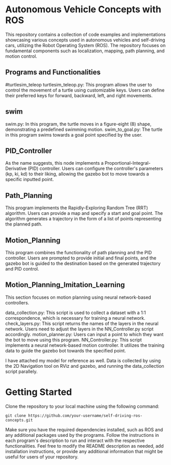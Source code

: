 # Autonomous Vehicle Concepts with ROS
This repository contains a collection of code examples and implementations showcasing various concepts used in autonomous vehicles and self-driving cars, utilizing the Robot Operating System (ROS). The repository focuses on fundamental components such as localization, mapping, path planning, and motion control.

## Programs and Functionalities
#turtlesim_teleop
turtlesim_teleop.py: This program allows the user to control the movement of a turtle using customizable keys. Users can define their preferred keys for forward, backward, left, and right movements.

## swim
swim.py: In this program, the turtle moves in a figure-eight (8) shape, demonstrating a predefined swimming motion.
swim_to_goal.py: The turtle in this program swims towards a goal point specified by the user.

## PID_Controller
As the name suggests, this node implements a Proportional-Integral-Derivative (PID) controller. Users can configure the controller's parameters (kp, ki, kd) to their liking, allowing the gazebo bot to move towards a specific inputted point.

## Path_Planning

This program implements the Rapidly-Exploring Random Tree (RRT) algorithm. Users can provide a map and specify a start and goal point. The algorithm generates a trajectory in the form of a list of points representing the planned path.

## Motion_Planning

This program combines the functionality of path planning and the PID controller. Users are prompted to provide initial and final points, and the gazebo bot is guided to the destination based on the generated trajectory and PID control.

## Motion_Planning_Imitation_Learning
This section focuses on motion planning using neural network-based controllers.

data_collection.py: This script is used to collect a dataset with a 1:1 correspondence, which is necessary for training a neural network.
check_layers.py: This script returns the names of the layers in the neural network. Users need to adjust the layers in the NN_Controller.py script accordingly.
motion_planner.py: Users can input a point to which they want the bot to move using this program.
NN_Controller.py: This script implements a neural network-based motion controller. It utilizes the training data to guide the gazebo bot towards the specified point. 

I have attached my model for reference as well. Data is collected by using the 2D Navigation tool on RViz and gazebo, and running the data_collection script parallely.

# Getting Started
Clone the repository to your local machine using the following command:
```
git clone https://github.com/your-username/self-driving-ros-concepts.git
```
Make sure you have the required dependencies installed, such as ROS and any additional packages used by the programs.
Follow the instructions in each program's description to run and interact with the respective functionalities.
Feel free to modify the README description as needed, add installation instructions, or provide any additional information that might be useful for users of your repository.
